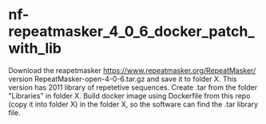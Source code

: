 # nf-repeatmasker_4_0_6_docker_patch_with_lib

Download the reapetmasker https://www.repeatmasker.org/RepeatMasker/ version RepeatMasker-open-4-0-6.tar.gz and save it to folder X. This version has 2011 library of repetetive sequences.
Create .tar from the folder "Libraries" in folder X.
Build docker image using Dockerfile from this repo (copy it into folder X) in the folder X, so the software can find the .tar library file.

